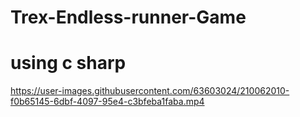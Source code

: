 # Trex-Endless-runner-Game
# using c sharp

https://user-images.githubusercontent.com/63603024/210062010-f0b65145-6dbf-4097-95e4-c3bfeba1faba.mp4

